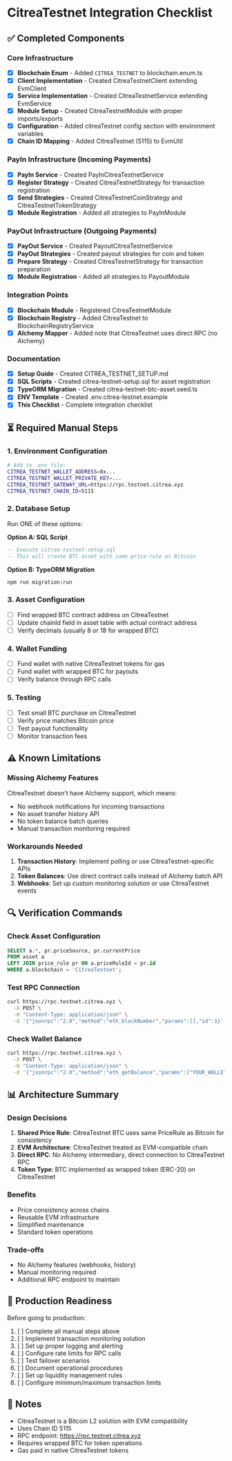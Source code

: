 # CitreaTestnet Integration Checklist

## ✅ Completed Components

### Core Infrastructure
- [x] **Blockchain Enum** - Added `CITREA_TESTNET` to blockchain.enum.ts
- [x] **Client Implementation** - Created CitreaTestnetClient extending EvmClient
- [x] **Service Implementation** - Created CitreaTestnetService extending EvmService
- [x] **Module Setup** - Created CitreaTestnetModule with proper imports/exports
- [x] **Configuration** - Added citreaTestnet config section with environment variables
- [x] **Chain ID Mapping** - Added CitreaTestnet (5115) to EvmUtil

### PayIn Infrastructure (Incoming Payments)
- [x] **PayIn Service** - Created PayInCitreaTestnetService
- [x] **Register Strategy** - Created CitreaTestnetStrategy for transaction registration
- [x] **Send Strategies** - Created CitreaTestnetCoinStrategy and CitreaTestnetTokenStrategy
- [x] **Module Registration** - Added all strategies to PayInModule

### PayOut Infrastructure (Outgoing Payments)
- [x] **PayOut Service** - Created PayoutCitreaTestnetService
- [x] **PayOut Strategies** - Created payout strategies for coin and token
- [x] **Prepare Strategy** - Created CitreaTestnetStrategy for transaction preparation
- [x] **Module Registration** - Added all strategies to PayoutModule

### Integration Points
- [x] **Blockchain Module** - Registered CitreaTestnetModule
- [x] **Blockchain Registry** - Added CitreaTestnet to BlockchainRegistryService
- [x] **Alchemy Mapper** - Added note that CitreaTestnet uses direct RPC (no Alchemy)

### Documentation
- [x] **Setup Guide** - Created CITREA_TESTNET_SETUP.md
- [x] **SQL Scripts** - Created citrea-testnet-setup.sql for asset registration
- [x] **TypeORM Migration** - Created citrea-testnet-btc-asset.seed.ts
- [x] **ENV Template** - Created .env.citrea-testnet.example
- [x] **This Checklist** - Complete integration checklist

## ⏳ Required Manual Steps

### 1. Environment Configuration
```bash
# Add to .env file:
CITREA_TESTNET_WALLET_ADDRESS=0x...
CITREA_TESTNET_WALLET_PRIVATE_KEY=...
CITREA_TESTNET_GATEWAY_URL=https://rpc.testnet.citrea.xyz
CITREA_TESTNET_CHAIN_ID=5115
```

### 2. Database Setup
Run ONE of these options:

**Option A: SQL Script**
```sql
-- Execute citrea-testnet-setup.sql
-- This will create BTC asset with same price rule as Bitcoin
```

**Option B: TypeORM Migration**
```bash
npm run migration:run
```

### 3. Asset Configuration
- [ ] Find wrapped BTC contract address on CitreaTestnet
- [ ] Update chainId field in asset table with actual contract address
- [ ] Verify decimals (usually 8 or 18 for wrapped BTC)

### 4. Wallet Funding
- [ ] Fund wallet with native CitreaTestnet tokens for gas
- [ ] Fund wallet with wrapped BTC for payouts
- [ ] Verify balance through RPC calls

### 5. Testing
- [ ] Test small BTC purchase on CitreaTestnet
- [ ] Verify price matches Bitcoin price
- [ ] Test payout functionality
- [ ] Monitor transaction fees

## ⚠️ Known Limitations

### Missing Alchemy Features
CitreaTestnet doesn't have Alchemy support, which means:
- No webhook notifications for incoming transactions
- No asset transfer history API
- No token balance batch queries
- Manual transaction monitoring required

### Workarounds Needed
1. **Transaction History**: Implement polling or use CitreaTestnet-specific APIs
2. **Token Balances**: Use direct contract calls instead of Alchemy batch API
3. **Webhooks**: Set up custom monitoring solution or use CitreaTestnet events

## 🔍 Verification Commands

### Check Asset Configuration
```sql
SELECT a.*, pr.priceSource, pr.currentPrice
FROM asset a
LEFT JOIN price_rule pr ON a.priceRuleId = pr.id
WHERE a.blockchain = 'CitreaTestnet';
```

### Test RPC Connection
```bash
curl https://rpc.testnet.citrea.xyz \
  -X POST \
  -H "Content-Type: application/json" \
  -d '{"jsonrpc":"2.0","method":"eth_blockNumber","params":[],"id":1}'
```

### Check Wallet Balance
```bash
curl https://rpc.testnet.citrea.xyz \
  -X POST \
  -H "Content-Type: application/json" \
  -d '{"jsonrpc":"2.0","method":"eth_getBalance","params":["YOUR_WALLET_ADDRESS", "latest"],"id":1}'
```

## 📊 Architecture Summary

### Design Decisions
1. **Shared Price Rule**: CitreaTestnet BTC uses same PriceRule as Bitcoin for consistency
2. **EVM Architecture**: CitreaTestnet treated as EVM-compatible chain
3. **Direct RPC**: No Alchemy intermediary, direct connection to CitreaTestnet RPC
4. **Token Type**: BTC implemented as wrapped token (ERC-20) on CitreaTestnet

### Benefits
- Price consistency across chains
- Reusable EVM infrastructure
- Simplified maintenance
- Standard token operations

### Trade-offs
- No Alchemy features (webhooks, history)
- Manual monitoring required
- Additional RPC endpoint to maintain

## 🚀 Production Readiness

Before going to production:
1. [ ] Complete all manual steps above
2. [ ] Implement transaction monitoring solution
3. [ ] Set up proper logging and alerting
4. [ ] Configure rate limits for RPC calls
5. [ ] Test failover scenarios
6. [ ] Document operational procedures
7. [ ] Set up liquidity management rules
8. [ ] Configure minimum/maximum transaction limits

## 📝 Notes

- CitreaTestnet is a Bitcoin L2 solution with EVM compatibility
- Uses Chain ID 5115
- RPC endpoint: https://rpc.testnet.citrea.xyz
- Requires wrapped BTC for token operations
- Gas paid in native CitreaTestnet tokens